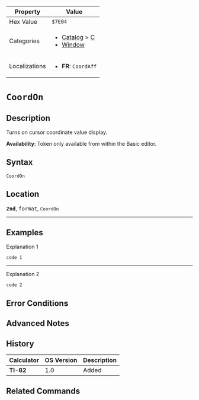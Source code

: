 | Property      | Value |
|---------------|-------|
| Hex Value     | `$7E04`|
| Categories    | <ul><li>[Catalog](<../categories/Catalog.md>) > [C](<../categories/Catalog.md#C>)</li><li>[Window](<../categories/Window.md>)</li></ul> |
| Localizations | <ul><li><b>FR</b>: `CoordAff`</li></ul> |

# `CoordOn`

## Description
Turns on cursor coordinate value display.


<b>Availability</b>: Token only available from within the Basic editor.

## Syntax
`CoordOn`

## Location
<tt><kbd><b>2nd</b></kbd></tt>, <kbd>format</kbd>, `CoordOn`
<hr>

## Examples

Explanation 1
```ti-basic
code 1
```
---
Explanation 2
```ti-basic
code 2
```

## Error Conditions


## Advanced Notes


## History
| Calculator | OS Version | Description |
|------------|------------|-------------|
| <b>TI-82</b> | 1.0 | Added

## Related Commands

    